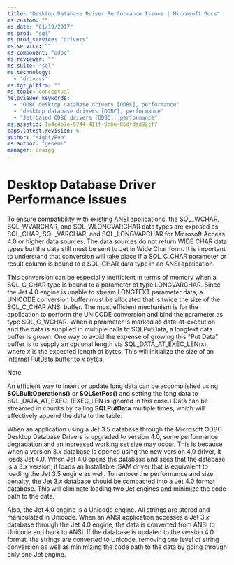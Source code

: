 ```yaml
---
title: "Desktop Database Driver Performance Issues | Microsoft Docs"
ms.custom: ""
ms.date: "01/19/2017"
ms.prod: "sql"
ms.prod_service: "drivers"
ms.service: ""
ms.component: "odbc"
ms.reviewer: ""
ms.suite: "sql"
ms.technology: 
  - "drivers"
ms.tgt_pltfrm: ""
ms.topic: conceptual
helpviewer_keywords: 
  - "ODBC desktop database drivers [ODBC], performance"
  - "desktop database drivers [ODBC], performance"
  - "Jet-based ODBC drivers [ODBC], performance"
ms.assetid: 1a4c4b7e-9744-411f-9b6e-06dfdad92cf7
caps.latest.revision: 6
author: "MightyPen"
ms.author: "genemi"
manager: craigg
---
```

# Desktop Database Driver Performance Issues
To ensure compatibility with existing ANSI applications, the SQL_WCHAR, SQL_WVARCHAR, and SQL_WLONGVARCHAR data types are exposed as SQL_CHAR, SQL_VARCHAR, and SQL_LONGVARCHAR for Microsoft Access 4.0 or higher data sources. The data sources do not return WIDE CHAR data types but the data still must be sent to Jet in Wide Char form. It is important to understand that conversion will take place if a SQL_C_CHAR parameter or result column is bound to a SQL_CHAR data type in an ANSI application.  
  
 This conversion can be especially inefficient in terms of memory when a SQL_C_CHAR type is bound to a parameter of type LONGVARCHAR. Since the Jet 4.0 engine is unable to stream LONGTEXT parameter data, a UNICODE conversion buffer must be allocated that is twice the size of the SQL_C_CHAR ANSI buffer. The most efficient mechanism is for the application to perform the UNICODE conversion and bind the parameter as type SQL_C_WCHAR. When a parameter is marked as data-at-execution and the data is supplied in multiple calls to SQLPutData, a longtext data buffer is grown. One way to avoid the expense of growing this "Put Data" buffer is to supply an optional length via SQL_DATA_AT_EXEC_LEN(x), where *x* is the expected length of bytes. This will initialize the size of an internal PutData buffer to *x* bytes.  
  
> [!NOTE]  
>  An efficient way to insert or update long data can be accomplished using **SQLBulkOperations()** or **SQLSetPos()** and setting the long data to SQL_DATA_AT_EXEC. (EXEC_LEN is ignored in this case.) Data can be streamed in chunks by calling **SQLPutData** multiple times, which will effectively append the data to the table.  
  
 When an application using a Jet 3.5 database through the Microsoft ODBC Desktop Database Drivers is upgraded to version 4.0, some performance degradation and an increased working set size may occur. This is because when a version 3.*x* database is opened using the new version 4.0 driver, it loads Jet 4.0. When Jet 4.0 opens the database and sees that the database is a 3.*x* version, it loads an Installable ISAM driver that is equivalent to loading the Jet 3.5 engine as well. To remove the performance and size penalty, the Jet 3.*x* database should be compacted into a Jet 4.0 format database. This will eliminate loading two Jet engines and minimize the code path to the data.  
  
 Also, the Jet 4.0 engine is a Unicode engine. All strings are stored and manipulated in Unicode. When an ANSI application accesses a Jet 3.*x* database through the Jet 4.0 engine, the data is converted from ANSI to Unicode and back to ANSI. If the database is updated to the version 4.0 format, the strings are converted to Unicode, removing one level of string conversion as well as minimizing the code path to the data by going through only one Jet engine.
